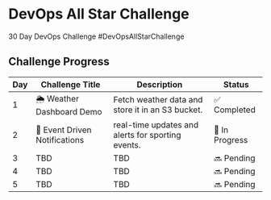 # DevOps All Star Challenge
30 Day DevOps Challenge #DevOpsAllStarChallenge

## Challenge Progress

| Day  | Challenge Title            | Description                                   | Status      |
|------|----------------------------|-----------------------------------------------|-------------|
|1 | 🌦️ Weather Dashboard Demo | Fetch weather data and store it in an S3 bucket. | ✅ Completed |
|2 | 🏀 Event Driven Notifications | real-time updates and alerts for sporting events. | 🚧 In Progress |
|3 |  TBD                     | TBD                                           | 🔜 Pending    |
|4 |  TBD                    | TBD                                           | 🔜 Pending    |
|5 |  TBD                     | TBD                                           | 🔜 Pending    |
